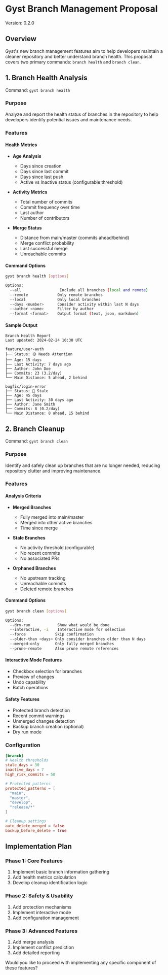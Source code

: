 # Gyst Branch Management Proposal

Version: 0.2.0

## Overview

Gyst's new branch management features aim to help developers maintain a cleaner repository and better understand branch health. This proposal covers two primary commands: `branch health` and `branch clean`.

## 1. Branch Health Analysis

Command: `gyst branch health`

### Purpose

Analyze and report the health status of branches in the repository to help developers identify potential issues and maintenance needs.

### Features

#### Health Metrics

- **Age Analysis**

  - Days since creation
  - Days since last commit
  - Days since last push
  - Active vs Inactive status (configurable threshold)

- **Activity Metrics**

  - Total number of commits
  - Commit frequency over time
  - Last author
  - Number of contributors

- **Merge Status**
  - Distance from main/master (commits ahead/behind)
  - Merge conflict probability
  - Last successful merge
  - Unreachable commits

#### Command Options

```bash
gyst branch health [options]

Options:
  --all                 Include all branches (local and remote)
  --remote             Only remote branches
  --local              Only local branches
  --days <number>      Consider activity within last N days
  --author <name>      Filter by author
  --format <format>    Output format (text, json, markdown)
```

#### Sample Output

```
Branch Health Report
Last updated: 2024-02-24 10:30 UTC

feature/user-auth
├── Status: 🟡 Needs Attention
├── Age: 15 days
├── Last Activity: 7 days ago
├── Author: John Doe
├── Commits: 23 (3.2/day)
└── Main Distance: 5 ahead, 2 behind

bugfix/login-error
├── Status: 🔴 Stale
├── Age: 45 days
├── Last Activity: 30 days ago
├── Author: Jane Smith
├── Commits: 8 (0.2/day)
└── Main Distance: 8 ahead, 15 behind
```

## 2. Branch Cleanup

Command: `gyst branch clean`

### Purpose

Identify and safely clean up branches that are no longer needed, reducing repository clutter and improving maintenance.

### Features

#### Analysis Criteria

- **Merged Branches**

  - Fully merged into main/master
  - Merged into other active branches
  - Time since merge

- **Stale Branches**

  - No activity threshold (configurable)
  - No recent commits
  - No associated PRs

- **Orphaned Branches**
  - No upstream tracking
  - Unreachable commits
  - Deleted remote branches

#### Command Options

```bash
gyst branch clean [options]

Options:
  --dry-run            Show what would be done
  --interactive, -i    Interactive mode for selection
  --force             Skip confirmation
  --older-than <days> Only consider branches older than N days
  --merged-only       Only fully merged branches
  --prune-remote      Also prune remote references
```

#### Interactive Mode Features

- Checkbox selection for branches
- Preview of changes
- Undo capability
- Batch operations

#### Safety Features

- Protected branch detection
- Recent commit warnings
- Unmerged changes detection
- Backup branch creation (optional)
- Dry run mode

### Configuration

```toml
[branch]
# Health thresholds
stale_days = 30
inactive_days = 7
high_risk_commits = 50

# Protected patterns
protected_patterns = [
  "main",
  "master",
  "develop",
  "release/*"
]

# Cleanup settings
auto_delete_merged = false
backup_before_delete = true
```

## Implementation Plan

### Phase 1: Core Features

1. Implement basic branch information gathering
2. Add health metrics calculation
3. Develop cleanup identification logic

### Phase 2: Safety & Usability

1. Add protection mechanisms
2. Implement interactive mode
3. Add configuration management

### Phase 3: Advanced Features

1. Add merge analysis
2. Implement conflict prediction
3. Add detailed reporting

Would you like to proceed with implementing any specific component of these features?
